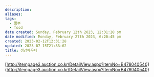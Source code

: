 ```yaml
---
description:
aliases: 
tags:
  - 뽐뿌
  - food
date created: Sunday, February 12th 2023, 12:31:28 pm
date modified: Monday, February 27th 2023, 6:20:45 pm
created: 2023-02-12T12:31:28
updated: 2023-07-15T21:33:02
title: 생강파우더
---
```

[http://itempage3.auction.co.kr/DetailView.aspx?ItemNo=B478040540](http://itempage3.auction.co.kr/DetailView.aspx?ItemNo=B478040540)
